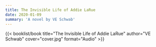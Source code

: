 ```yaml
---
title: The Invisible Life of Addie LaRue
date: 2020-01-09
summary: 'A novel by VE Schwab'
---
```


{{< booklist/book
title="The Invisible Life of Addie LaRue"
author="VE Schwab"
cover="cover.jpg"
format="Audio" >}}

